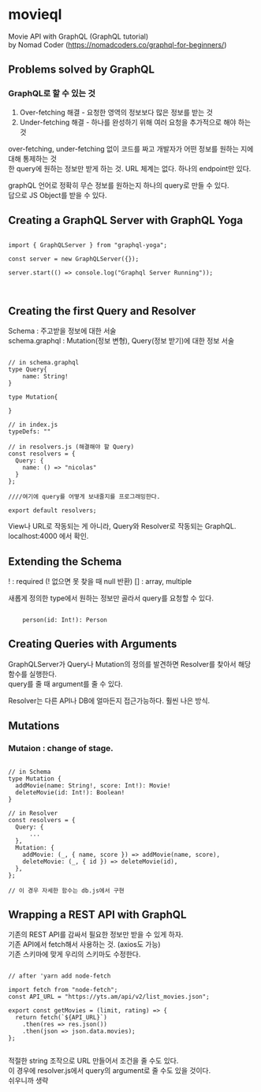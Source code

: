 # movieql

Movie API with GraphQL (GraphQL tutorial)  
by Nomad Coder (https://nomadcoders.co/graphql-for-beginners/)

## Problems solved by GraphQL

### GraphQL로 할 수 있는 것

1. Over-fetching 해결 - 요청한 영역의 정보보다 많은 정보를 받는 것
2. Under-fetching 해결 - 하나를 완성하기 위해 여러 요청을 추가적으로 해야 하는 것

over-fetching, under-fetching 없이 코드를 짜고 개발자가 어떤 정보를 원하는 지에 대해 통제하는 것  
한 query에 원하는 정보만 받게 하는 것.
URL 체계는 없다. 하나의 endpoint만 있다.

graphQL 언어로 정확히 무슨 정보를 원하는지 하나의 query로 만들 수 있다.  
답으로 JS Object를 받을 수 있다.

## Creating a GraphQL Server with GraphQL Yoga

<pre><code>
import { GraphQLServer } from "graphql-yoga";

const server = new GraphQLServer({});

server.start(() => console.log("Graphql Server Running"));


</code></pre>

## Creating the first Query and Resolver

Schema : 주고받을 정보에 대한 서술  
schema.graphql : Mutation(정보 변형), Query(정보 받기)에 대한 정보 서술

<pre><code>
// in schema.graphql
type Query{
    name: String!
}

type Mutation{

}

// in index.js
typeDefs: ""

// in resolvers.js (해결해야 할 Query)
const resolvers = {
  Query: {
    name: () => "nicolas"
  }
};

////여기에 query를 어떻게 보내줄지를 프로그래밍한다.

export default resolvers;
</code></pre>

View나 URL로 작동되는 게 아니라, Query와 Resolver로 작동되는 GraphQL.  
localhost:4000 에서 확인.

## Extending the Schema

! : required (! 없으면 못 찾을 때 null 반환)
[] : array, multiple

새롭게 정의한 type에서 원하는 정보만 골라서 query를 요청할 수 있다.

<pre><code>
    person(id: Int!): Person
</code></pre>

## Creating Queries with Arguments

GraphQLServer가 Query나 Mutation의 정의를 발견하면 Resolver를 찾아서 해당 함수를 실행한다.  
query를 줄 때 argument를 줄 수 있다.

Resolver는 다른 API나 DB에 얼마든지 접근가능하다. 훨씬 나은 방식.

## Mutations

### Mutaion : change of stage.

<pre><code>
// in Schema
type Mutation {
  addMovie(name: String!, score: Int!): Movie!
  deleteMovie(id: Int!): Boolean!
}

// in Resolver
const resolvers = {
  Query: {
      ...
  },
  Mutation: {
    addMovie: (_, { name, score }) => addMovie(name, score),
    deleteMovie: (_, { id }) => deleteMovie(id),
  },
};

// 이 경우 자세한 함수는 db.js에서 구현
</code></pre>

## Wrapping a REST API with GraphQL

기존의 REST API를 감싸서 필요한 정보만 받을 수 있게 하자.  
기존 API에서 fetch해서 사용하는 것. (axios도 가능)  
기존 스키마에 맞게 우리의 스키마도 수정한다.

<pre><code>
// after 'yarn add node-fetch

import fetch from "node-fetch";
const API_URL = "https://yts.am/api/v2/list_movies.json";

export const getMovies = (limit, rating) => {
  return fetch(`${API_URL}`)
    .then(res => res.json())
    .then(json => json.data.movies);
};

</code></pre>

적절한 string 조작으로 URL 만들어서 조건을 줄 수도 있다.  
이 경우에 resolver.js에서 query의 argument로 줄 수도 있을 것이다.  
쉬우니까 생략
